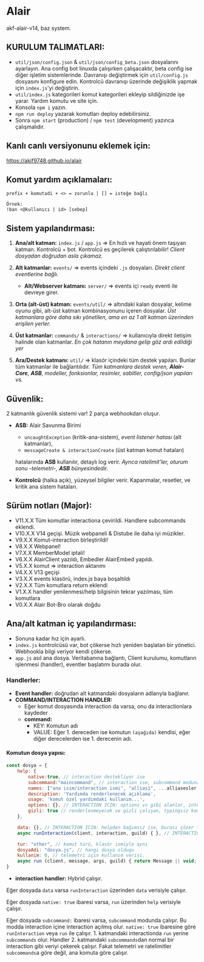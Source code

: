 # Alair
akf-alair-v14, baz system.

## KURULUM TALIMATLARI:
- `util/json/config.json` & `util/json/config_beta.json` dosyalarını ayarlayın. Ana config bot linuxda çalışırken çalışacaktır, beta config ise diğer işletim sistemlerinde. Davranışı değiştirmek için `util/config.js` dosyasını konfigure edin. Kontrolcü davranışı üzerinde değişiklik yapmak için `index.js`'yi değiştirin.
- `util/index.js` kategorileri komut kategorileri ekleyip sildiğinizde işe yarar. Yardım komutu ve site için.
- Konsola `npm i` yazın.
- `npm run deploy` yazarak komutları deploy edebilirsiniz.
- Sonra `npm start` (production) / `npm test` (development) yazınca çalışmalıdır.

## Kanlı canlı versiyonunu eklemek için:
https://akif9748.github.io/alair

## Komut yardım açıklamaları:
```
prefix + komutadi + <> = zorunlu | [] = isteğe bağlı

Örnek:
!ban <@kullanıcı | id> [sebep]
```

## Sistem yapılandırması:

1. **Ana/alt katman:** `index.js` / `app.js` => En hızlı ve hayati önem taşıyan katman. Kontrolcü + bot. Kontrolcü es geçilerek çalıştırılabilir! 
*Client dosyadan doğrudan asla çıkamaz.*

2. **Alt katmanlar:** `events/` => events içindeki `.js` dosyaları.
*Direkt client eventlerine bağlı.*
    - **Alt/Webserver katmanı:** `server/` => events içi `ready` eventi ile devreye girer.

3. **Orta (alt-üst) katman:** `events/util/` => altındaki kalan dosyalar, kelime oyunu gibi, alt-üst katman kombinasyonunu içeren dosyalar. 
*Üst katmanlara göre daha sıkı yönetilen, ama en az 1 alt katman üzerinden erişilen yerler.*

4. **Üst katmanlar:**  `commands/` & `interactions/` => kullanıcıyla direkt iletişim halinde olan katmanlar. 
*En çok hatanın meydana gelip göz ardı edildiği yer*

5. **Ara/Destek katmanı:**  `util/` => klasör içindeki tüm destek yapıları. Bunlar tüm katmanlar ile bağlantılıdır. 
*Tüm katmanlara destek veren, **Alair-Core**, **ASB**, modeller, fonksionlar, resimler, sabitler, config/json yapıları vs.*

## Güvenlik:
2 katmanlık güvenlik sistemi var! 2 parça webhookdan oluşur.
- **ASB:** Alair Savunma Birimi
    - `uncaughtException` (kritik-ana-sistem), *event listener hatası* (alt katmanlar), 
    - `messageCreate & interactionCreate` (üst katman komut hataları) 
    
    hatalarında **ASB** kullanılır, detaylı log verir. 
    *Ayrıca ratelimit'ler, oturum sonu -telemetri-, **ASB** bünyesindedir.*

- **Kontrolcü** (halka açık), yüzeysel bilgiler verir. Kapanmalar, resetler, ve kritik ana sistem hataları.

## Sürüm notları (Major):
- V11.X.X Tüm komutlar interactiona çevirildi. Handlere subcommands eklendi.
- V10.X.X V14 geçişi. Müzik webpaneli & Distube ile daha iyi müzikler.
- V9.X.X Komut-interaction birleştirildi!
- V8.X.X Webpanel!
- V7.X.X MemberModel iptali!
- V6.X.X AlairClient yazıldı, Embedler AlairEmbed yapıldı.
- V5.X.X komut => interaction aktarımı
- V4.X.X V13 geçişi
- V3.X.X events klasörü, index.js baya boşaltıldı
- V2.X.X Tüm komutlara return eklendi
- V1.X.X handler yenilenmesi/help bilgisinin tekrar yazılması, tüm komutlara
- V0.X.X Alair Bot-Bro olarak doğdu

## Ana/alt katman iç yapılandırması:
- Sonuna kadar hız için ayarlı.
- `index.js` kontrolcüsü var, bot çökerse hızlı yeniden başlatan bir yönetici. Webhookla bilgi veriyor kendi çökerse.
- `app.js` asıl ana dosya. Veritabanına bağlantı, Client kurulumu, komutların işlenmesi (handler), eventler başlatımı burada olur.

### **Handlerler:**
- **Event handler:** doğrudan alt katmandaki dosyaların adlarıyla bağlanır.
- **COMMAND/INTERACTION HANDLER:**
    - Eğer komut dosyasında interaction da varsa, onu da interactionlara kaydeder
    - **command:**
        - KEY: Komutun adı
        - VALUE: Eğer 1. dereceden ise komutun `(aşağıda)` kendisi, eğer diğer derecelerden ise 1. derecenin adı.

#### Komutun dosya yapısı:
```js
const dosya = { 
    help: { 
        native:true, // interaction destekliyor ise
        subcommand:"maincommand", // interaction ise, subcommand moduna geçirir.
        names: ["ana isim/interaction ismi", "allias1", ...alliasesler ],
        description: 'Yardımda renderlenecek açıklama',
        usage: 'komut özel yardımdaki kullanım...',
        options: {}, // INTERACTION ICIN: options vs gibi alanlar, interaction içeren komut için.
        gizli: true // renderlenmeyecek ve gizli çalışan, typingsiz komutlar için
    },

    data: {}, // INTERACTION ICIN: helpden bağımsız ise, burası çözer (sadece interaction çalışan komutlar için)
    async runInteraction(client, interaction, guild) { }, // INTERACTION ICIN: eğer komutta interaction varsa, çalışması için (sadece interaction çalışan komutlar için)

    tur: "other", // komut türü, klasör ismiyle aynı
    dosyaAdi: "dosya.js", // hangi dosya oldugu
    kullanim: 0, // telemetri için kullanım verisi.
    async run (client, message, args, guild) { return Message || void; }
}
```

- **interaction handler:**
Hybrid çalışır. 

Eğer dosyada `data` varsa `runInteraction` üzerinden `data` verisiyle çalışır.

Eğer dosyada `native: true` ibaresi varsa, `run` üzerinden `help` verisiyle çalışır.

Eğer dosyada `subcommand:` ibaresi varsa, `subcommand` modunda çalışır.
Bu modda interaction içine interaction açılmış olur.
`native: true` ibaresine göre `runInteraction` veya `run` ile çalışır. 1. katmandaki interactionda `run` yerine `subcommands` olur. Handler 2. katmandaki `subcommands`dan normal bir interaction gibi veriyi çekerek çalışır. Fakat telemetri ve ratelimitler `subcommands`a göre değil, ana komuta göre çalışır.